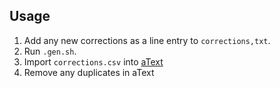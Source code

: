 ## Usage

1. Add any new corrections as a line entry to `corrections,txt`.
2. Run `.gen.sh`.
3. Import `corrections.csv` into [aText](https://www.trankynam.com/atext/)
4. Remove any duplicates in aText